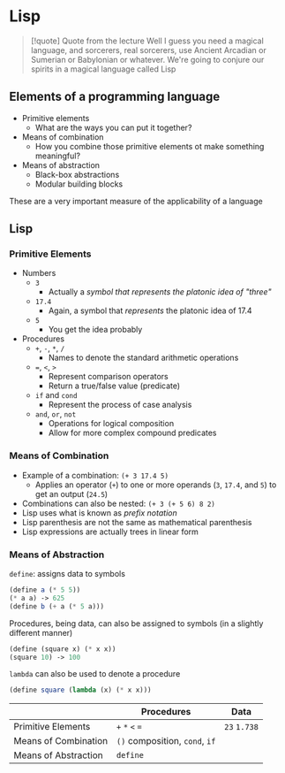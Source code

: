 # Lisp

> [!quote] Quote from the lecture
> Well I guess you need a magical language, and sorcerers, real sorcerers, use Ancient Arcadian or Sumerian or Babylonian or whatever. We're going to conjure our spirits in a magical language called Lisp

## Elements of a programming language

- Primitive elements
	- What are the ways you can put it together?
- Means of combination
	- How you combine those primitive elements ot make something meaningful?
- Means of abstraction
	- Black-box abstractions
	- Modular building blocks

These are a very important measure of the applicability of a language

## Lisp

### Primitive Elements

- Numbers
	- `3`
		- Actually a *symbol that represents the platonic idea of "three"*
	- `17.4`
		- Again, a symbol that *represents* the platonic idea of 17.4
	- `5`
		- You get the idea probably
- Procedures
	- `+`, `-`, `*`, `/`
		- Names to denote the standard arithmetic operations
	- `=`, `<`, `>`
		- Represent comparison operators
		- Return a true/false value (predicate)
	- `if` and `cond`
		- Represent the process of case analysis
	- `and`, `or`, `not`
		- Operations for logical composition
		- Allow for more complex compound predicates
### Means of Combination

- Example of a combination:
  `(+ 3 17.4 5)`
  - Applies an operator (`+`) to one or more operands (`3`, `17.4`, and `5`) to get an output (`24.5`)
- Combinations can also be nested:
  `(+ 3 (+ 5 6) 8 2)`
- Lisp uses what is known as *prefix notation*
- Lisp parenthesis are not the same as mathematical parenthesis
- Lisp expressions are actually trees in linear form

### Means of Abstraction

`define`: assigns data to symbols
```scheme
(define a (* 5 5))
(* a a) -> 625
(define b (+ a (* 5 a)))
```

Procedures, being data, can also be assigned to symbols (in a slightly different manner)
```scheme
(define (square x) (* x x))
(square 10) -> 100
```

`lambda` can also be used to denote a procedure
```scheme
(define square (lambda (x) (* x x)))
```

|                      | Procedures                     | Data         |
| -------------------- | ------------------------------ | ------------ |
| Primitive Elements   | `+` `*` `<` `=`                | `23` `1.738` |
| Means of Combination | `()` composition, `cond`, `if` |              |
| Means of Abstraction | `define`                       |              |
